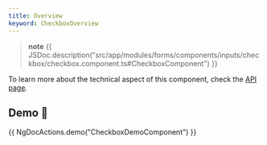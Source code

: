 ```yaml
---
title: Overview
keyword: CheckboxOverview
---
```


> **note**
> {{ JSDoc.description("src/app/modules/forms/components/inputs/checkbox/checkbox.component.ts#CheckboxComponent") }}

To learn more about the technical aspect of this component, check the [API page](https://louiiuol.github.io/ngx-lib/api/classes/api/CheckboxComponent).

## Demo 👀
{{ NgDocActions.demo("CheckboxDemoComponent") }}

